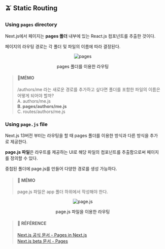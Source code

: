 ## 🫒 Static Routing

### Using `pages` directory

Next.js에서 페이지는 **pages 폴더** 내부에 있는 React.js 컴포넌트를 추출한 것이다.

페이지의 라우팅 경로는 각 폴더 및 파일의 이름에 따라 결정된다.

<div align="center">

  ![pages](https://img1.daumcdn.net/thumb/R1280x0/?scode=mtistory2&fname=https%3A%2F%2Fblog.kakaocdn.net%2Fdn%2FbKTNUo%2Fbtsdxi2vqVr%2FkvduebEroe8kLSkIHs83Z1%2Fimg.png)

  pages 폴더를 이용한 라우팅

</div>

> #### 🍒MÉMO
> /authors/me 라는 새로운 경로를 추가하고 싶다면 폴더를 포함한 파일의 이름은 어떻게 되어야 할까?  
> A. authors/me.js  
> **B. pages/authors/me.js**  
> C. routes/authors/me.js

### Using `page.js` file

Next.js 13버전 부터는 라우팅을 할 때 pages 폴더를 이용한 방식과 다른 방식을 추가로 제공한다.

**page.js 파일**은 라우트를 제공하는 UI로 해당 파일의 컴포넌트를 추출함으로써 페이지를 정의할 수 있다.

중첩된 폴더에 page.js를 만들어 다양한 경로를 생성 가능하다.

> #### 🍒 MÉMO
> page.js 파일은 app 폴더 하위에서 작성해야 한다.

<div align="center">

  ![page.js](https://img1.daumcdn.net/thumb/R1280x0/?scode=mtistory2&fname=https%3A%2F%2Fblog.kakaocdn.net%2Fdn%2FbTdgPx%2FbtsdGcAh3ON%2FSaU8rz6LaZPuN0AjKJyIAK%2Fimg.png)

  page.js 파일을 이용한 라우팅

</div>

> #### 🐰 RÉFÉRENCE
> [Next.js 공식 문서 - Pages in Next.js](https://nextjs.org/learn/basics/navigate-between-pages/pages-in-nextjs "Next.js 공식 문서 - Pages in Next.js")  
> [Next.js beta 문서 - Pages](https://beta.nextjs.org/docs/routing/pages-and-layouts#pages "Next.js beta 문서 - Pages")
